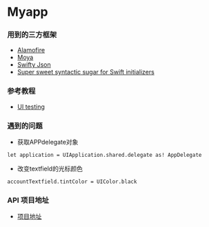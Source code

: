 # Myapp

### 用到的三方框架
* [Alamofire](https://github.com/Alamofire/Alamofire)
* [Moya](https://github.com/Moya/Moya)
* [Swifty Json](https://github.com/SwiftyJSON/SwiftyJSON#initialization)
* [Super sweet syntactic sugar for Swift initializers](https://github.com/devxoul/Then)

### 参考教程
* [UI testing](https://onevcat.com/2015/09/ui-testing/)

### 遇到的问题

* 获取APPdelegate对象

```
let application = UIApplication.shared.delegate as! AppDelegate
```

* 改变textfield的光标颜色

```
accountTextfield.tintColor = UIColor.black
```

### API 项目地址
* [项目地址](https://github.com/fengzhihao123/GoAPIServer)